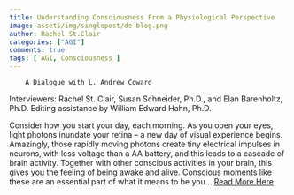 ```yaml
---
title: Understanding Consciousness From a Physiological Perspective
image: assets/img/singlepost/de-blog.png
author: Rachel St.Clair
categories: ["AGI"]
comments: true
tags: [ AGI, Consciousness ]
---
```






        A Dialogue with L. Andrew Coward

Interviewers: Rachel St. Clair, Susan
Schneider, Ph.D., and Elan Barenholtz, Ph.D. Editing assistance by
William Edward Hahn, Ph.D.

Consider how you start your day, each morning. As you open your eyes,
light photons inundate your retina – a new day of visual experience
begins. Amazingly, those rapidly moving photons create tiny electrical
impulses in neurons, with less voltage than a AA battery, and this leads
to a cascade of brain activity. Together with other conscious activities
in your brain, this gives you the feeling of being awake and alive.
Conscious moments like these are an essential part of what it means to
be you... [Read More Here](https://www.fau.edu/future-mind/blog-understanding-consciousness-from-a-physiological-perspective/)
